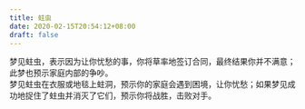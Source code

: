 ```yaml
---
title: 蛀虫
date: 2020-02-15T20:54:12+08:00
draft: false
---
```


梦见蛀虫，表示因为让你忧愁的事，你将草率地签订合同，最终结果你并不满意；此梦也预示家庭内部的争吵。<br>
梦见蛀虫在衣服或地毯上蛀洞，预示你的家庭会遇到困境，让你忧愁；如果梦见成功地捉住了蛀虫并消灭了它们，预示你将战胜，击败对手。<br>
